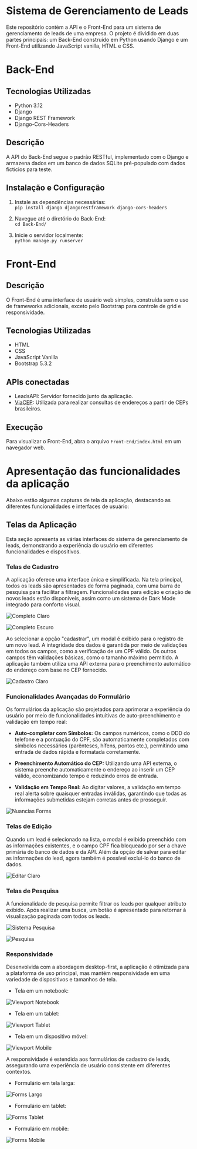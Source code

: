 # Sistema de Gerenciamento de Leads
Este repositório contém a API e o Front-End para um sistema de gerenciamento de leads de uma empresa. O projeto é dividido em duas partes principais: um Back-End construído em Python usando Django e um Front-End utilizando JavaScript vanilla, HTML e CSS.

# Back-End
## Tecnologias Utilizadas
* Python 3.12
* Django
* Django REST Framework
* Django-Cors-Headers

## Descrição
A API do Back-End segue o padrão RESTful, implementado com o Django e armazena dados em um banco de dados SQLite pré-populado com dados fictícios para teste.

## Instalação e Configuração
1. Instale as dependências necessárias:  
```pip install django djangorestframework django-cors-headers```

2. Navegue até o diretório do Back-End:  
```cd Back-End/```

3. Inicie o servidor localmente:  
```python manage.py runserver```

# Front-End

## Descrição
O Front-End é uma interface de usuário web simples, construída sem o uso de frameworks adicionais, exceto pelo Bootstrap para controle de grid e responsividade.

## Tecnologias Utilizadas
* HTML
* CSS
* JavaScript Vanilla
* Bootstrap 5.3.2

## APIs conectadas
- LeadsAPI: Servidor fornecido junto da aplicação.
- [ViaCEP](https://viacep.com.br): Utilizada para realizar consultas de endereços a partir de CEPs brasileiros.

## Execução
Para visualizar o Front-End, abra o arquivo `Front-End/index.html` em um navegador web.

# Apresentação das funcionalidades da aplicação
Abaixo estão algumas capturas de tela da aplicação, destacando as diferentes funcionalidades e interfaces de usuário:

## Telas da Aplicação

Esta seção apresenta as várias interfaces do sistema de gerenciamento de leads, demonstrando a experiência do usuário em diferentes funcionalidades e dispositivos.

### Telas de Cadastro

A aplicação oferece uma interface única e simplificada. Na tela principal, todos os leads são apresentados de forma paginada, com uma barra de pesquisa para facilitar a filtragem. Funcionalidades para edição e criação de novos leads estão disponíveis, assim como um sistema de Dark Mode integrado para conforto visual.

![Completo Claro](Prints/completo_claro.png)

![Completo Escuro](Prints/completo_escuro.png)

Ao selecionar a opção "cadastrar", um modal é exibido para o registro de um novo lead. A integridade dos dados é garantida por meio de validações em todos os campos, como a verificação de um CPF válido. Os outros campos têm validações básicas, como o tamanho máximo permitido. A aplicação também utiliza uma API externa para o preenchimento automático do endereço com base no CEP fornecido.

![Cadastro Claro](Prints/cadastro_claro.png)

### Funcionalidades Avançadas do Formulário

Os formulários da aplicação são projetados para aprimorar a experiência do usuário por meio de funcionalidades intuitivas de auto-preenchimento e validação em tempo real:

- **Auto-completar com Símbolos:** Os campos numéricos, como o DDD do telefone e a pontuação do CPF, são automaticamente completados com símbolos necessários (parênteses, hífens, pontos etc.), permitindo uma entrada de dados rápida e formatada corretamente.

- **Preenchimento Automático do CEP:** Utilizando uma API externa, o sistema preenche automaticamente o endereço ao inserir um CEP válido, economizando tempo e reduzindo erros de entrada.

- **Validação em Tempo Real:** Ao digitar valores, a validação em tempo real alerta sobre quaisquer entradas inválidas, garantindo que todas as informações submetidas estejam corretas antes de prosseguir.

![Nuancias Forms](Prints/nuancias_forms.png)


### Telas de Edição

Quando um lead é selecionado na lista, o modal é exibido preenchido com as informações existentes, e o campo CPF fica bloqueado por ser a chave primária do banco de dados e da API. Além da opção de salvar para editar as informações do lead, agora também é possível excluí-lo do banco de dados.

![Editar Claro](Prints/editar_claro.png)

### Telas de Pesquisa

A funcionalidade de pesquisa permite filtrar os leads por qualquer atributo exibido. Após realizar uma busca, um botão é apresentado para retornar à visualização paginada com todos os leads.

![Sistema Pesquisa](Prints/sistema_pesquisa.png)

![Pesquisa](Prints/pesquisa.png)

### Responsividade

Desenvolvida com a abordagem desktop-first, a aplicação é otimizada para a plataforma de uso principal, mas mantém responsividade em uma variedade de dispositivos e tamanhos de tela.

- Tela em um notebook:

![Viewport Notebook](Prints/viewport_notebook.png)

- Tela em um tablet:

![Viewport Tablet](Prints/viewport_tablet.png)

- Tela em um dispositivo móvel:

![Viewport Mobile](Prints/viewport_mobile.png)

A responsividade é estendida aos formulários de cadastro de leads, assegurando uma experiência de usuário consistente em diferentes contextos.

- Formulário em tela larga:

![Forms Largo](Prints/forms_largo.png)

- Formulário em tablet:

![Forms Tablet](Prints/forms_tablet.png)

- Formulário em mobile:

![Forms Mobile](Prints/forms_mobile.png)

